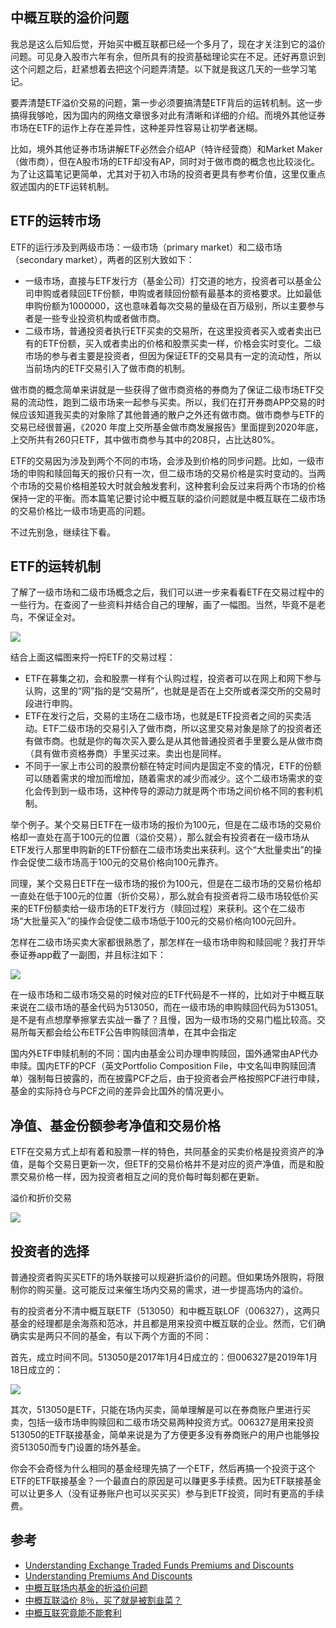 ## 中概互联的溢价问题

我总是这么后知后觉，开始买中概互联都已经一个多月了，现在才关注到它的溢价问题。可见身入股市六年有余，但所具有的投资基础理论实在不足。还好再意识到这个问题之后，赶紧想着去把这个问题弄清楚。以下就是我这几天的一些学习笔记。

要弄清楚ETF溢价交易的问题，第一步必须要搞清楚ETF背后的运转机制。这一步搞得我够呛，因为国内的网络文章很多对此有清晰和详细的介绍。而境外其他证券市场在ETF的运作上存在差异性，这种差异性容易让初学者迷糊。

比如，境外其他证券市场讲解ETF必然会介绍AP（特许经营商）和Market Maker（做市商），但在A股市场的ETF却没有AP，同时对于做市商的概念也比较淡化。为了让这篇笔记更简单，尤其对于初入市场的投资者更具有参考价值，这里仅重点叙述国内的ETF运转机制。

## ETF的运转市场

ETF的运行涉及到两级市场：一级市场（primary market）和二级市场（secondary market），两者的区别大致如下：

- 一级市场，直接与ETF发行方（基金公司）打交道的地方，投资者可以基金公司申购或者赎回ETF份额，申购或者赎回份额有最基本的资格要求。比如最低申购份额为1000000，这也意味着每次交易的量级在百万级别，所以主要参与者是一些专业投资机构或者做市商。
- 二级市场，普通投资者执行ETF买卖的交易所，在这里投资者买入或者卖出已有的ETF份额，买入或者卖出的价格和股票买卖一样，价格会实时变化。二级市场的参与者主要是投资者，但因为保证ETF的交易具有一定的流动性，所以当前场内的ETF交易引入了做市商的机制。

做市商的概念简单来讲就是一些获得了做市商资格的券商为了保证二级市场ETF交易的流动性，跑到二级市场来一起参与买卖。所以，我们在打开券商APP交易的时候应该知道我买卖的对象除了其他普通的散户之外还有做市商。做市商参与ETF的交易已经很普遍，《2020 年度上交所基金做市商发展报告》里面提到2020年底，上交所共有260只ETF，其中做市商参与其中的208只，占比达80%。

ETF的交易因为涉及到两个不同的市场，会涉及到价格的同步问题。比如，一级市场的申购和赎回每天的报价只有一次，但二级市场的交易价格是实时变动的。当两个市场的交易价格相差较大时就会触发套利，这种套利会反过来将两个市场的价格保持一定的平衡。而本篇笔记要讨论中概互联的溢价问题就是中概互联在二级市场的交易价格比一级市场更高的问题。

不过先别急，继续往下看。


## ETF的运转机制

了解了一级市场和二级市场概念之后，我们可以进一步来看看ETF在交易过程中的一些行为。在查阅了一些资料并结合自己的理解，画了一幅图。当然，毕竟不是老鸟，不保证全对。

![](./ETF-mechanism.png)

结合上面这幅图来捋一捋ETF的交易过程：

- ETF在募集之初，会和股票一样有个认购过程，投资者可以在网上和网下参与认购，这里的“网”指的是“交易所”，也就是是否在上交所或者深交所的交易时段进行申购。
- ETF在发行之后，交易的主场在二级市场，也就是ETF投资者之间的买卖活动。ETF二级市场的交易引入了做市商，所以这里交易对象是除了的投资者还有做市商。也就是你的每次买入要么是从其他普通投资者手里要么是从做市商（具有做市资格券商）手里买过来。卖出也是同样。
- 不同于一家上市公司的股票份额在特定时间内是固定不变的情况，ETF的份额可以随着需求的增加而增加，随着需求的减少而减少。这个二级市场需求的变化会传到到一级市场，这种传导的源动力就是两个市场之间价格不同的套利机制。

举个例子。某个交易日ETF在一级市场的报价为100元，但是在二级市场的交易价格却一直处在高于100元的位置（溢价交易），那么就会有投资者在一级市场从ETF发行人那里申购新的ETF份额在二级市场卖出来获利。这个“大批量卖出”的操作会促使二级市场高于100元的交易价格向100元靠齐。

同理，某个交易日ETF在一级市场的报价为100元，但是在二级市场的交易价格却一直处在低于100元的位置（折价交易），那么就会有投资者将二级市场较低价买来的ETF份额卖给一级市场的ETF发行方（赎回过程）来获利。这个在二级市场“大批量买入”的操作会促使二级市场低于100元的交易价格向100元回升。

怎样在二级市场买卖大家都很熟悉了，那怎样在一级市场申购和赎回呢？我打开华泰证券app截了一副图，并且标注如下：

![](./etf-trade-type.png)

在一级市场和二级市场交易的时候对应的ETF代码是不一样的，比如对于中概互联来说在二级市场的基金代码为513050，而在一级市场的申购赎回代码为513051。是不是有点想摩拳擦掌去实战一番了？且慢，因为一级市场的交易门槛比较高。交易所每天都会给公布ETF公告申购赎回清单，在其中会指定



国内外ETF申赎机制的不同：国内由基金公司办理申购赎回，国外通常由AP代办申赎。国内ETF的PCF（英文Portfolio Composition File，中文名叫申购赎回清单）强制每日披露的，而在披露PCF之后，由于投资者会严格按照PCF进行申赎，基金的实际持仓与PCF之间的差异会比国外的情况更小。



## 净值、基金份额参考净值和交易价格

ETF在交易方式上却有着和股票一样的特色，共同基金的买卖价格是投资资产的净值，是每个交易日更新一次，但ETF的交易价格并不是对应的资产净值，而是和股票交易价格一样，因为投资者相互之间的竞价每时每刻都在更新。


溢价和折价交易


![](./3types-of-price.png)


## 投资者的选择

普通投资者购买买ETF的场外联接可以规避折溢价的问题。但如果场外限购，将限制你的购买量。这可能反过来催生场内交易的需求，进一步提高场内的溢价。

有的投资者分不清中概互联ETF（513050）和中概互联LOF（006327），这两只基金的经理都是余海燕和范冰，并且都是用来投资中概互联的企业。然而，它们确确实实是两只不同的基金，有以下两个方面的不同：

首先，成立时间不同。513050是2017年1月4日成立的：但006327是2019年1月18日成立的：

![](./compare-two-funds.png)

其次，513050是ETF，只能在场内买卖，简单理解是可以在券商账户里进行买卖，包括一级市场申购赎回和二级市场交易两种投资方式。006327是用来投资513050的ETF联接基金，简单来说是为了方便更多没有券商账户的用户也能够投资513050而专门设置的场外基金。

你会不会奇怪为什么相同的基金经理先搞了一个ETF，然后再搞一个投资于这个ETF的ETF联接基金？一个最直白的原因是可以赚更多手续费。因为ETF联接基金可以让更多人（没有证券账户也可以买买买）参与到ETF投资，同时有更高的手续费。


## 参考


- [Understanding Exchange Traded Funds Premiums and Discounts](https://www.mackenzieinvestments.com/content/dam/final/corporate/mackenzie/docs/etfs/mm-premiums-discounts-en.pdf)
- [Understanding Premiums And Discounts](https://www.etf.com/etf-education-center/etf-basics/understanding-premiums-and-discounts)
- [中概互联场内基金的折溢价问题](https://zhuanlan.zhihu.com/p/411877945)
- [中概互联溢价 8％，买了就是被割韭菜？](https://new.qq.com/omn/20211208/20211208A016BW00.html)
- [中概互联究竟能不能套利](https://xueqiu.com/9896517675/200050583)
